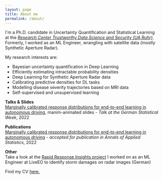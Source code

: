 ```yaml
---
layout: page
title: About me
permalink: /about/
---
```


I'm a Ph.D. candidate in Uncertainty Quantification and Statistical Learning at the *[Research Center Trustworthy Data Science and Security (UA Ruhr)](https://rc-trust.ai/)*. Formerly, I worked as an ML Engineer, wrangling with satellite data (mostly Synthetic Aperture Radar).

My research interests are:
- Bayesian uncertainty quantification in Deep Learning
- Efficiently estimating intractable probability densities 
- Deep Learning for Synthetic Aperture Radar data
- Calibrating predictive densities for DL tasks
- Modelling disease severity trajectories based on MRI data
- Self-supervised and unsupervised learning

**Talks & Slides**<br>
[Marginally calibrated response distributions for end-to-end learning in autonomous driving](https://clarahoffmann.github.io/ete-presentation/), manim-animated slides - *Talk at the German Statistical Week*, 2022

**Publications**<br>
[Marginally calibrated response distributions for end-to-end learning in autonomous driving](https://arxiv.org/abs/2110.01050) - *accepted for publication in Annals of Applied Statistics*, 2022

**Other**<br>
Take a look at the [Rapid Response Insights project](https://www.youtube.com/watch?v=4E24OPviN0k) I worked on as an ML Engineer at LiveEO to identify storm damages on radar images (German)

Find my CV  <a href="https://clarahoffmann.github.io/clarahoffmann/cv/CV_Clara_Hoffmann.pdf" target="_blank">here.</a>
